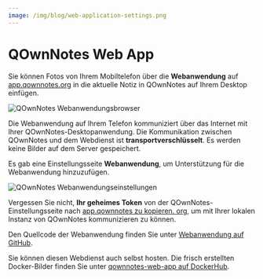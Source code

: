 ```yaml
---
image: /img/blog/web-application-settings.png
---
```


# QOwnNotes Web App

Sie können Fotos von Ihrem Mobiltelefon über die **Webanwendung** auf [app.qownnotes.org](https://app.qownnotes.org/) in die aktuelle Notiz in QOwnNotes auf Ihrem Desktop einfügen.

![QOwnNotes Webanwendungsbrowser](/img/blog/web-application-browser.png "Senden Sie Fotos von Ihrem Mobiltelefon an QOwnNotes auf dem Desktop")

Die Webanwendung auf Ihrem Telefon kommuniziert über das Internet mit Ihrer QOwnNotes-Desktopanwendung. Die Kommunikation zwischen QOwnNotes und dem Webdienst ist **transportverschlüsselt**. Es werden keine Bilder auf dem Server gespeichert.

Es gab eine Einstellungsseite **Webanwendung**, um Unterstützung für die Webanwendung hinzuzufügen.

![QOwnNotes Webanwendungseinstellungen](/img/blog/web-application-settings.png "Richten Sie die Kommunikation zur Webanwendung ein")

Vergessen Sie nicht, **Ihr geheimes Token** von der QOwnNotes-Einstellungsseite nach [app.qownnotes zu kopieren. org](https://app.qownnotes.org/), um mit Ihrer lokalen Instanz von QOwnNotes kommunizieren zu können.

Den Quellcode der Webanwendung finden Sie unter [Webanwendung auf GitHub](https://github.com/qownnotes/web-app).

Sie können diesen Webdienst auch selbst hosten. Die frisch erstellten Docker-Bilder finden Sie unter [qownnotes-web-app auf DockerHub](https://hub.docker.com/repository/docker/pbeke/qownnotes-web-app).
